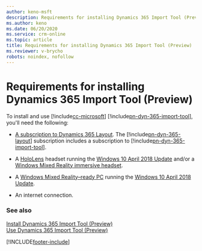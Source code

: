 ```yaml
---
author: keno-msft
description: Requirements for installing Dynamics 365 Import Tool (Preview)
ms.author: keno
ms.date: 06/20/2020
ms.service: crm-online
ms.topic: article
title: Requirements for installing Dynamics 365 Import Tool (Preview)
ms.reviewer: v-brycho
robots: noindex, nofollow
---
```


# Requirements for installing Dynamics 365 Import Tool (Preview)

To install and use [!include[cc-microsoft](../includes/cc-microsoft.md)] [!include[pn-dyn-365-import-tool](../includes/pn-dyn-365-import-tool.md)], you'll need the following:

- [A subscription to Dynamics 365 Layout](../layout/buy-and-deploy-layout.md). The 
[!include[pn-dyn-365-layout](../includes/pn-dyn-365-layout.md)] subscription includes a subscription to [!include[pn-dyn-365-import-tool](../includes/pn-dyn-365-import-tool.md)].
 
- A [HoloLens](https://www.microsoft.com/hololens) headset running the [Windows 10 April 2018 Update](https://support.microsoft.com/help/12643) and/or a [Windows Mixed Reality immersive headset](https://www.microsoft.com/windows/windows-mixed-reality). 

- A [Windows Mixed Reality–ready PC](https://www.microsoft.com/windows/windows-mixed-reality-devices#wmrpcs) running the [Windows 10 April 2018 Update](https://support.microsoft.com/help/12643).

- An internet connection.

### See also

[Install Dynamics 365 Import Tool (Preview)](install.md)<br>
[Use Dynamics 365 Import Tool (Preview)](import-tool.md)


[!INCLUDE[footer-include](../includes/footer-banner.md)]